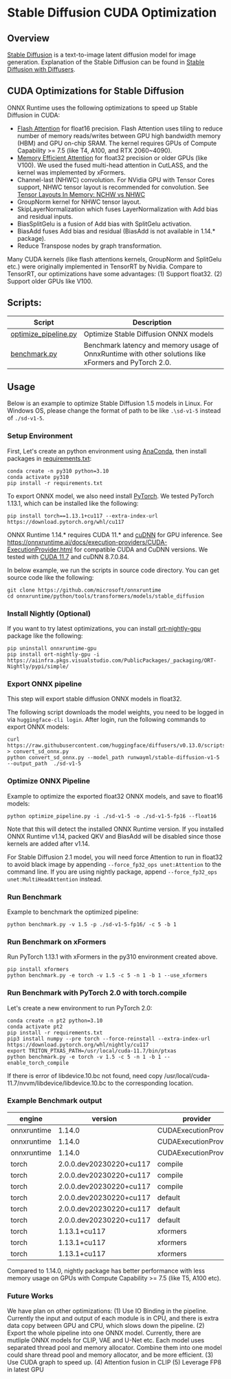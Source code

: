 # Stable Diffusion CUDA Optimization

## Overview

[Stable Diffusion](https://stability.ai/blog/stable-diffusion-announcement) is a text-to-image latent diffusion model for image generation. Explanation of the Stable Diffusion can be found in [Stable Diffusion with Diffusers](https://huggingface.co/blog/stable_diffusion).

## CUDA Optimizations for Stable Diffusion

ONNX Runtime uses the following optimizations to speed up Stable Diffusion in CUDA:
* [Flash Attention](https://arxiv.org/abs/2205.14135) for float16 precision. Flash Attention uses tiling to reduce number of memory reads/writes between GPU high bandwidth memory (HBM) and GPU on-chip SRAM. The kernel requires GPUs of Compute Capability >= 7.5 (like T4, A100, and RTX 2060~4090).
* [Memory Efficient Attention](https://arxiv.org/abs/2112.05682v2) for float32 precision or older GPUs (like V100). We used the fused multi-head attention in CutLASS, and the kernel was implemented by xFormers.
* Channel-last (NHWC) convolution. For NVidia GPU with Tensor Cores support, NHWC tensor layout is recommended for convolution. See [Tensor Layouts In Memory: NCHW vs NHWC](https://docs.nvidia.com/deeplearning/performance/dl-performance-convolutional/index.html#tensor-layout)
* GroupNorm kernel for NHWC tensor layout.
* SkipLayerNormalization which fuses LayerNormalization with Add bias and residual inputs.
* BiasSplitGelu is a fusion of Add bias with SplitGelu activation.
* BiasAdd fuses Add bias and residual (BiasAdd is not available in 1.14.* package).
* Reduce Transpose nodes by graph transformation. 

Many CUDA kernels (like flash attentions kernels, GroupNorm and SplitGelu etc.) were originally implemented in TensorRT by Nvidia. Compare to TensorRT, our optimizations have some advantages: (1) Support float32. (2) Support older GPUs like V100.

## Scripts:

| Script | Description
|---|---|
| [optimize_pipeline.py](https://github.com/microsoft/onnxruntime/blob/main/onnxruntime/python/tools/transformers/models/stable_diffusion/optimize_pipeline.py) | Optimize Stable Diffusion ONNX models
| [benchmark.py](https://github.com/microsoft/onnxruntime/blob/main/onnxruntime/python/tools/transformers/models/stable_diffusion/benchmark.py) | Benchmark latency and memory usage of OnnxRuntime with other solutions like xFormers and PyTorch 2.0.

## Usage
Below is an example to optimize Stable Diffusion 1.5 models in Linux. For Windows OS, please change the format of path to be like `.\sd-v1-5` instead of `./sd-v1-5`.

### Setup Environment

First, Let's create an python environment using [AnaConda](https://www.anaconda.com/products/distribution#Downloads), then install packages in [requirements.txt](https://raw.githubusercontent.com/microsoft/onnxruntime/main/onnxruntime/python/tools/transformers/models/stable_diffusion/requirements.txt):

```
conda create -n py310 python=3.10
conda activate py310
pip install -r requirements.txt
```

To export ONNX model, we also need install [PyTorch](https://pytorch.org/). We tested PyTorch 1.13.1, which can be installed like the following:
```
pip install torch==1.13.1+cu117 --extra-index-url https://download.pytorch.org/whl/cu117
```

ONNX Runtime 1.14.* requires CUDA 11.* and [cuDNN](https://developer.nvidia.com/rdp/cudnn-download) for GPU inference. See https://onnxruntime.ai/docs/execution-providers/CUDA-ExecutionProvider.html for compatible CUDA and CuDNN versions. We tested with [CUDA 11.7](https://developer.nvidia.com/cuda-11-7-0-download-archive) and cuDNN 8.7.0.84. 

In below example, we run the scripts in source code directory. You can get source code like the following:
```
git clone https://github.com/microsoft/onnxruntime
cd onnxruntime/python/tools/transformers/models/stable_diffusion
```

### Install Nightly (Optional)
If you want to try latest optimizations, you can install [ort-nightly-gpu](https://aiinfra.visualstudio.com/PublicPackages/_artifacts/feed/ORT-Nightly/PyPI/ort-nightly-gpu/) package like the following:

```
pip uninstall onnxruntime-gpu
pip install ort-nightly-gpu -i https://aiinfra.pkgs.visualstudio.com/PublicPackages/_packaging/ORT-Nightly/pypi/simple/
```

### Export ONNX pipeline

This step will export stable diffusion ONNX models in float32.

The following script downloads the model weights, you need to be logged in via `huggingface-cli login`. After login, run the following commands to export ONNX models:
```
curl https://raw.githubusercontent.com/huggingface/diffusers/v0.13.0/scripts/convert_stable_diffusion_checkpoint_to_onnx.py > convert_sd_onnx.py
python convert_sd_onnx.py --model_path runwayml/stable-diffusion-v1-5  --output_path  ./sd-v1-5
```

### Optimize ONNX Pipeline

Example to optimize the exported float32 ONNX models, and save to float16 models:
```
python optimize_pipeline.py -i ./sd-v1-5 -o ./sd-v1-5-fp16 --float16
```

Note that this will detect the installed ONNX Runtime version. If you installed ONNX Runtime v1.14, packed QKV and BiasAdd will be disabled since those kernels are added after v1.14.

For Stable Diffusion 2.1 model, you will need force Attention to run in float32 to avoid black image by appending `--force_fp32_ops unet:Attention` to the command line. If you are using nightly package, append `--force_fp32_ops unet:MultiHeadAttention` instead.

### Run Benchmark

Example to benchmark the optimized pipeline:
```
python benchmark.py -v 1.5 -p ./sd-v1-5-fp16/ -c 5 -b 1
```

### Run Benchmark on xFormers

Run PyTorch 1.13.1 with xFormers in the py310 environment created above.
```
pip install xformers
python benchmark.py -e torch -v 1.5 -c 5 -n 1 -b 1 --use_xformers
```

### Run Benchmark with PyTorch 2.0 with torch.compile

Let's create a new environment to run PyTorch 2.0:
```
conda create -n pt2 python=3.10
conda activate pt2
pip install -r requirements.txt
pip3 install numpy --pre torch --force-reinstall --extra-index-url https://download.pytorch.org/whl/nightly/cu117
export TRITON_PTXAS_PATH=/usr/local/cuda-11.7/bin/ptxas
python benchmark.py -e torch -v 1.5 -c 5 -n 1 -b 1 --enable_torch_compile
```
If there is error of libdevice.10.bc not found, need copy /usr/local/cuda-11.7/nvvm/libdevice/libdevice.10.bc to the corresponding location.

### Example Benchmark output

engine | version | provider | disable_safety_checker | height | width | steps | batch_size | batch_count | num_prompts | average_latency | median_latency | first_run_memory_MB | second_run_memory_MB
-- | -- | -- | -- | -- | -- | -- | -- | -- | -- | -- | -- | -- | --
onnxruntime | 1.14.0 | CUDAExecutionProvider | TRUE | 512 | 512 | 50 | 1 | 5 | 1 | 2.7 | 2.7 | 6635.9 | 7141.9
onnxruntime | 1.14.0 | CUDAExecutionProvider | TRUE | 512 | 512 | 50 | 4 | 5 | 1 | 8.3 | 8.3 | 7127.9 | 7127.9
onnxruntime | 1.14.0 | CUDAExecutionProvider | TRUE | 512 | 512 | 50 | 8 | 5 | 1 | 15.7 | 15.7 | 7125.9 | 7125.9
torch | 2.0.0.dev20230220+cu117 | compile | TRUE | 512 | 512 | 50 | 1 | 5 | 1 | 3.1 | 3.1 | 13460.9 | 4050.9
torch | 2.0.0.dev20230220+cu117 | compile | TRUE | 512 | 512 | 50 | 4 | 5 | 1 | 8.0 | 8.0 | 14014.9 | 7084.9
torch | 2.0.0.dev20230220+cu117 | compile | TRUE | 512 | 512 | 50 | 8 | 5 | 1 | 15.6 | 15.5 | 14818.9 | 11054.9
torch | 2.0.0.dev20230220+cu117 | default | TRUE | 512 | 512 | 50 | 1 | 5 | 1 | 2.7 | 2.7 | 13460.9 | 4040.9
torch | 2.0.0.dev20230220+cu117 | default | TRUE | 512 | 512 | 50 | 4 | 5 | 1 | 8.8 | 8.8 | 13984.9 | 6748.9
torch | 2.0.0.dev20230220+cu117 | default | TRUE | 512 | 512 | 50 | 8 | 5 | 1 | 16.9 | 16.9 | 14602.9 | 10562.9
torch | 1.13.1+cu117 | xformers | TRUE | 512 | 512 | 50 | 1 | 5 | 1 | 3.5 | 3.5 | 14978.9 | 10448.9
torch | 1.13.1+cu117 | xformers | TRUE | 512 | 512 | 50 | 4 | 5 | 1 | 9.1 | 9.1 | 12968.9 | 8420.9
torch | 1.13.1+cu117 | xformers | TRUE | 512 | 512 | 50 | 8 | 5 | 1 | 17.4 | 17.4 | 15592.9 | 9132.9

Compared to 1.14.0, nightly package has better performance with less memory usage on GPUs with Compute Capability >= 7.5 (like T5, A100 etc).

### Future Works

We have plan on other optimizations:
(1) Use IO Binding in the pipeline. Currently the input and output of each module is in CPU, and there is extra data copy between GPU and CPU, which slows down the pipeline.
(2) Export the whole pipeline into one ONNX model. Currently, there are mutliple ONNX models for CLIP, VAE and U-Net etc. Each model uses separated thread pool and memory allocator. Combine them into one model could share thread pool and memory allocator, and be more efficient.
(3) Use CUDA graph to speed up.
(4) Attention fusion in CLIP
(5) Leverage FP8 in latest GPU